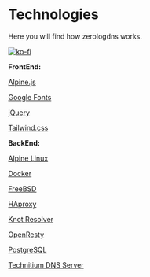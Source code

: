 # Technologies
Here you will find how zerologdns works.

[![ko-fi](https://ko-fi.com/img/githubbutton_sm.svg)](https://ko-fi.com/I3I5BWJ0K)


**FrontEnd:**

[Alpine.js](https://alpinejs.dev/)

[Google Fonts](https://fonts.google.com/)

[jQuery](https://jquery.com/)

[Tailwind.css](https://tailwindcss.com/)

**BackEnd:**

[Alpine Linux](https://github.com/alpinelinux)

[Docker](https://www.docker.com/)

[FreeBSD](https://www.freebsd.org/)

[HAproxy](https://github.com/haproxy/haproxy)

[Knot Resolver](https://www.knot-resolver.cz/)

[OpenResty](https://github.com/openresty/)

[PostgreSQL](https://github.com/postgres)

[Technitium DNS Server](https://github.com/TechnitiumSoftware/DnsServer)
